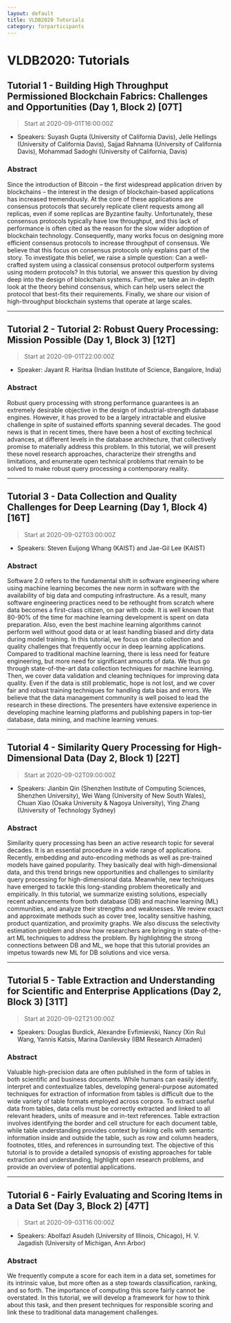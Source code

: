 ```yaml
---
layout: default
title: VLDB2020 Tutorials
category: forparticipants
---
```


# VLDB2020: Tutorials

## Tutorial 1 - Building High Throughput Permissioned Blockchain Fabrics: Challenges and Opportunities (Day 1, Block 2) [07T]

> Start at <span class="timeUTC">2020-09-01T16:00:00Z</span>

* Speakers: Suyash Gupta (University of California Davis), Jelle Hellings (University of California Davis), Sajjad Rahnama (University of California Davis), Mohammad Sadoghi (University of California, Davis)

### Abstract

Since the introduction of Bitcoin – the first widespread application driven by blockchains – the interest in the design of blockchain-based applications has increased tremendously. At the core of these applications are consensus protocols that securely replicate client requests among all replicas, even if some replicas are Byzantine faulty. Unfortunately, these consensus protocols typically have low throughput, and this lack of performance is often cited as the reason for the slow wider adoption of blockchain technology. Consequently, many works focus on designing more efficient consensus protocols to increase throughput of consensus.
We believe that this focus on consensus protocols only explains part of the story. To investigate this belief, we raise a simple question: Can a well-crafted system using a classical consensus protocol outperform systems using modern protocols? In this tutorial, we answer this question by diving deep into the design of blockchain systems. Further, we take an in-depth look at the theory behind consensus, which can help users select the protocol that best-fits their requirements. Finally, we share our vision of high-throughput blockchain systems that operate at large scales.

----

## Tutorial 2 - Tutorial 2: Robust Query Processing: Mission Possible (Day 1, Block 3) [12T]
> Start at <span class="timeUTC">2020-09-01T22:00:00Z</span>

* Speaker: Jayant R. Haritsa (Indian Institute of Science, Bangalore, India)

### Abstract

Robust query processing with strong performance guarantees is an extremely desirable objective in the design of industrial-strength database engines. However, it has proved to be a largely intractable and elusive challenge in spite of sustained efforts spanning several decades. The good news is that in recent times, there have been a host of exciting technical advances, at different levels in the database architecture, that collectively promise to materially address this problem. In this tutorial, we will present these novel research approaches, characterize their strengths and limitations,
and enumerate open technical problems that remain to be solved to make robust query processing a contemporary reality.

----

## Tutorial 3 - Data Collection and Quality Challenges for Deep Learning (Day 1, Block 4) [16T]

> Start at <span class="timeUTC">2020-09-02T03:00:00Z</span>

* Speakers: Steven Euijong Whang (KAIST) and Jae-Gil Lee (KAIST)

### Abstract

Software 2.0 refers to the fundamental shift in software engineering where using machine learning becomes the new norm in software with the availability of big data and computing infrastructure. As a result, many software engineering practices need to be rethought from scratch where data becomes a first-class citizen, on par with code. It is well known that 80-90% of the time for machine learning development is spent on data preparation. Also, even the best machine learning algorithms cannot perform well without good data or at least handling biased and dirty data during model training. In this tutorial, we focus on data collection and quality challenges that frequently occur in deep learning applications. Compared to traditional machine learning, there is less need for feature engineering, but more need for significant amounts of data. We thus go through state-of-the-art data collection techniques for machine learning. Then, we cover data validation and cleaning techniques for improving data quality. Even if the data is still problematic, hope is not lost, and we cover fair and robust training techniques for handling data bias and errors. We believe that the data management community is well poised to lead the research in these directions. The presenters have extensive experience in developing machine learning platforms and publishing papers in top-tier database, data mining, and machine learning venues.

----

## Tutorial 4 - Similarity Query Processing for High-Dimensional Data (Day 2, Block 1) [22T]

> Start at <span class="timeUTC">2020-09-02T09:00:00Z</span>

* Speakers: Jianbin Qin (Shenzhen Institute of Computing Sciences, Shenzhen University), Wei Wang (University of New South Wales), Chuan Xiao (Osaka University & Nagoya University), Ying Zhang (University of Technology Sydney)

### Abstract
Similarity query processing has been an active research topic for several decades. It is an essential procedure in a wide range of applications. Recently, embedding and auto-encoding methods as well as pre-trained models have gained popularity. They basically deal with high-dimensional data, and this trend brings new opportunities and challenges to similarity query processing for high-dimensional data. Meanwhile, new techniques have emerged to tackle this long-standing problem theoretically and empirically. In this tutorial, we summarize existing solutions, especially recent advancements from both database (DB) and machine learning (ML) communities, and analyze their strengths and weaknesses. We review exact and approximate methods such as cover tree, locality sensitive hashing, product quantization, and proximity graphs. We also discuss the selectivity estimation problem and show how researchers are bringing in state-of-the-art ML techniques to address the problem. By highlighting the strong connections between DB and ML, we hope that this tutorial provides an impetus towards new ML for DB solutions and vice versa.

----

## Tutorial 5 - Table Extraction and Understanding for Scientific and Enterprise Applications (Day 2, Block 3) [31T]

> Start at <span class="timeUTC">2020-09-02T21:00:00Z</span>

* Speakers: Douglas Burdick, Alexandre Evfimievski, Nancy (Xin Ru) Wang, Yannis Katsis, Marina Danilevsky (IBM Research Almaden)

### Abstract

Valuable high-precision data are often published in the form of tables in both scientific and business documents. While humans can easily identify, interpret and contextualize tables, developing general-purpose automated techniques for extraction of information from tables is difficult due to the wide variety of table formats employed across corpora.
To extract useful data from tables, data cells must be correctly extracted and linked to all relevant headers, units of measure and in-text references. Table extraction involves identifying the border and cell structure for each document table, while table understanding provides context by linking cells with semantic information inside and outside the table, such as row and column headers, footnotes, titles, and references in surrounding text.
The objective of this tutorial is to provide a detailed synopsis of existing approaches for table extraction and understanding, highlight open research problems, and provide an overview of potential applications.

----

## Tutorial 6 - Fairly Evaluating and Scoring Items in a Data Set (Day 3, Block 2) [47T]

> Start at <span class="timeUTC">2020-09-03T16:00:00Z</span>

* Speakers: Abolfazl Asudeh (University of Illinois, Chicago), H. V. Jagadish (University of Michigan, Ann Arbor)

### Abstract

We frequently compute a score for each item in a data set, sometimes for its intrinsic value, but more often as a step towards classification, ranking, and so forth.
The importance of computing this score fairly cannot be overstated. In this tutorial, we will develop a framework for how to think about this task, and then present techniques for responsible scoring and link these to traditional data management challenges.



